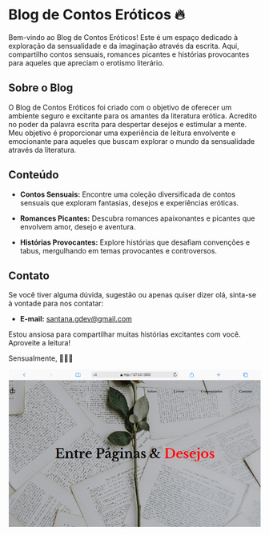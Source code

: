 # Blog de Contos Eróticos 🔥

Bem-vindo ao Blog de Contos Eróticos! Este é um espaço dedicado à exploração da sensualidade e da imaginação através da escrita. Aqui, compartilho contos sensuais, romances picantes e histórias provocantes para aqueles que apreciam o erotismo literário.

## Sobre o Blog

O Blog de Contos Eróticos foi criado com o objetivo de oferecer um ambiente seguro e excitante para os amantes da literatura erótica. Acredito no poder da palavra escrita para despertar desejos e estimular a mente. Meu objetivo é proporcionar uma experiência de leitura envolvente e emocionante para aqueles que buscam explorar o mundo da sensualidade através da literatura.

## Conteúdo

- **Contos Sensuais:** Encontre uma coleção diversificada de contos sensuais que exploram fantasias, desejos e experiências eróticas.

- **Romances Picantes:** Descubra romances apaixonantes e picantes que envolvem amor, desejo e aventura.

- **Histórias Provocantes:** Explore histórias que desafiam convenções e tabus, mergulhando em temas provocantes e controversos.



## Contato

Se você tiver alguma dúvida, sugestão ou apenas quiser dizer olá, sinta-se à vontade para nos contatar:

- **E-mail:** santana.gdev@gmail.com


Estou ansiosa para compartilhar muitas histórias excitantes com você. Aproveite a leitura!

Sensualmente, 💋📖✨


<img src="./Macbook-Air-127.0.0.1.png">







